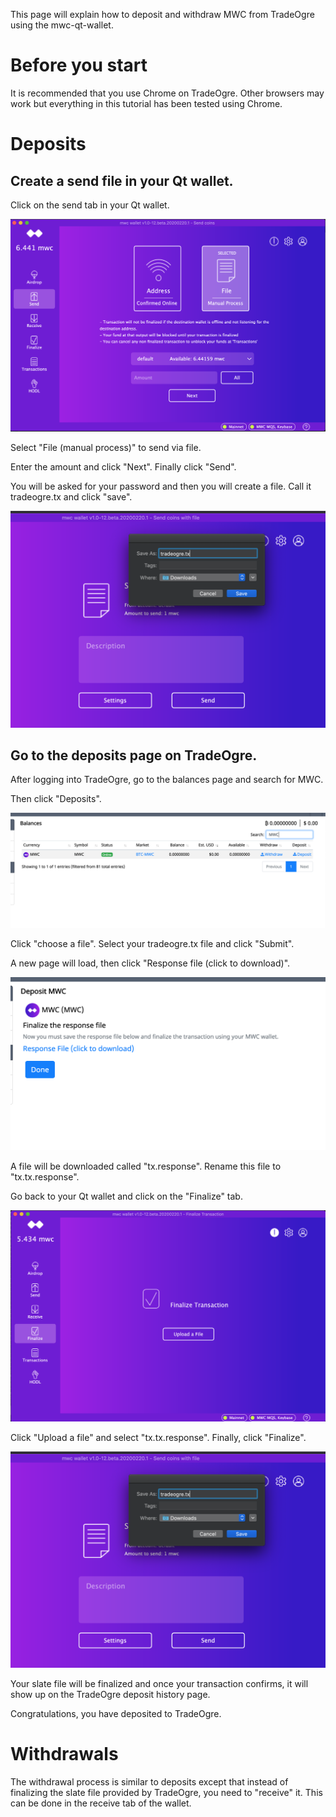 This page will explain how to deposit and withdraw MWC from TradeOgre using the mwc-qt-wallet.

# Before you start

It is recommended that you use Chrome on TradeOgre. Other browsers may work but everything in this tutorial has been tested using Chrome.

# Deposits

## Create a send file in your Qt wallet.

Click on the send tab in your Qt wallet.

![TradeOgre](exchange_images/trade_ogre_9.png)

Select "File (manual process)" to send via file.

Enter the amount and click "Next". Finally click "Send".

You will be asked for your password and then you will create a file. Call it tradeogre.tx and click "save".

![TradeOgre](exchange_images/trade_ogre_1.png)

## Go to the deposits page on TradeOgre.

After logging into TradeOgre, go to the balances page and search for MWC.

Then click "Deposits".

![TradeOgre](exchange_images/trade_ogre_8.png)

Click "choose a file". Select your tradeogre.tx file and click "Submit".

A new page will load, then click "Response file (click to download)".

![TradeOgre](exchange_images/trade_ogre_4.png)

A file will be downloaded called "tx.response". Rename this file to "tx.tx.response".

Go back to your Qt wallet and click on the "Finalize" tab.

![TradeOgre](exchange_images/trade_ogre_2.png)

Click "Upload a file" and select "tx.tx.response". Finally, click "Finalize".

![TradeOgre](exchange_images/trade_ogre_1.png)


Your slate file will be finalized and once your transaction confirms, it will show up on the TradeOgre deposit history page.

Congratulations, you have deposited to TradeOgre.

# Withdrawals

The withdrawal process is similar to deposits except that instead of finalizing the slate file provided by TradeOgre, you need to "receive" it. This can be done in the receive tab of the wallet.
